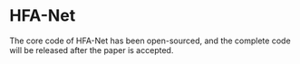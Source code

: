 # HFA-Net
The core code of HFA-Net has been open-sourced, and the complete code will be released after the paper is accepted.
